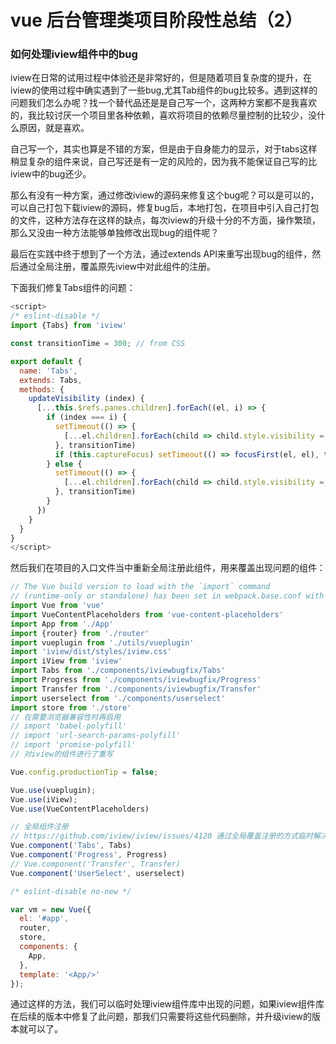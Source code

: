 # vue 后台管理类项目阶段性总结（2）

### 如何处理iview组件中的bug

iview在日常的试用过程中体验还是非常好的，但是随着项目复杂度的提升，在iview的使用过程中确实遇到了一些bug,尤其Tab组件的bug比较多。遇到这样的问题我们怎么办呢？找一个替代品还是是自己写一个，这两种方案都不是我喜欢的，我比较讨厌一个项目里各种依赖，喜欢将项目的依赖尽量控制的比较少，没什么原因，就是喜欢。

自己写一个，其实也算是不错的方案，但是由于自身能力的显示，对于tabs这样稍显复杂的组件来说，自己写还是有一定的风险的，因为我不能保证自己写的比iview中的bug还少。

那么有没有一种方案，通过修改iview的源码来修复这个bug呢？可以是可以的，可以自己打包下载iview的源码，修复bug后，本地打包，在项目中引入自己打包的文件，这种方法存在这样的缺点，每次iview的升级十分的不方面，操作繁琐，那么又没由一种方法能够单独修改出现bug的组件呢？

最后在实践中终于想到了一个方法，通过extends API来重写出现bug的组件，然后通过全局注册，覆盖原先iview中对此组件的注册。

下面我们修复Tabs组件的问题：

```javascript
<script>
/* eslint-disable */
import {Tabs} from 'iview'

const transitionTime = 300; // from CSS

export default {
  name: 'Tabs',
  extends: Tabs,
  methods: {
    updateVisibility (index) {
      [...this.$refs.panes.children].forEach((el, i) => {
        if (index === i) {
          setTimeout(() => {
            [...el.children].forEach(child => child.style.visibility = 'visible');
          }, transitionTime)
          if (this.captureFocus) setTimeout(() => focusFirst(el, el), transitionTime);
        } else {
          setTimeout(() => {
            [...el.children].forEach(child => child.style.visibility = 'hidden');
          }, transitionTime)
        }
      })
    }
  }
}
</script>
```

然后我们在项目的入口文件当中重新全局注册此组件，用来覆盖出现问题的组件：

```javascript
// The Vue build version to load with the `import` command
// (runtime-only or standalone) has been set in webpack.base.conf with an alias.
import Vue from 'vue'
import VueContentPlaceholders from 'vue-content-placeholders'
import App from './App'
import {router} from './router'
import vueplugin from './utils/vueplugin'
import 'iview/dist/styles/iview.css'
import iView from 'iview'
import Tabs from './components/iviewbugfix/Tabs'
import Progress from './components/iviewbugfix/Progress'
import Transfer from './components/iviewbugfix/Transfer'
import userselect from './components/userselect'
import store from './store'
// 在需要浏览器兼容性时再启用
// import 'babel-polyfill'
// import 'url-search-params-polyfill'
// import 'promise-polyfill'
// 对iview的组件进行了重写

Vue.config.productionTip = false;

Vue.use(vueplugin);
Vue.use(iView);
Vue.use(VueContentPlaceholders)

// 全局组件注册
// https://github.com/iview/iview/issues/4120 通过全局覆盖注册的方式临时解决此问题，后期可以通过版本升级解决此问题
Vue.component('Tabs', Tabs)
Vue.component('Progress', Progress)
// Vue.component('Transfer', Transfer)
Vue.component('UserSelect', userselect)

/* eslint-disable no-new */

var vm = new Vue({
  el: '#app',
  router,
  store,
  components: {
    App,
  },
  template: '<App/>'
});

```
通过这样的方法，我们可以临时处理iview组件库中出现的问题，如果iview组件库在后续的版本中修复了此问题，那我们只需要将这些代码删除，并升级iview的版本就可以了。
